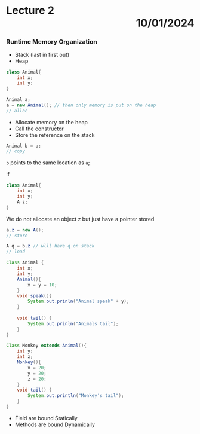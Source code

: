 # Lecture 2  <div style = 'text-align: right;'> 10/01/2024 </div >

### Runtime Memory Organization
- Stack (last in first out)
- Heap


```Java
class Animal{
    int x;
    int y;
}

Animal a;
a = new Animal(); // then only memory is put on the heap
// alloc
```

- Allocate memory on the heap
- Call the constructor
- Store the reference on the stack

```Java
Animal b = a;
// copy
```

`b` points to the same location as `a`;

if 
```Java
class Animal{
    int x;
    int y;
    A z;
}
```

We do not allocate an object z but just have a pointer stored

```Java
a.z = new A();
// store

A q = b.z // wlll have q on stack
// load
```

```Java
Class Animal {
    int x;
    int y;
    Animal(){
        x = y = 10;
    }
    void speak(){
        System.out.prinln("Animal speak" + y);
    }
    
    void tail() {
        System.out.prinln("Animals tail");
    }
}

Class Monkey extends Animal(){
    int y;
    int z;
    Monkey(){
        x = 20;
        y = 20;
        z = 20;
    }
    void tail() {
        System.out.println("Monkey's tail");
    }
}
``` 


- Field are bound Statically
- Methods are bound Dynamically
